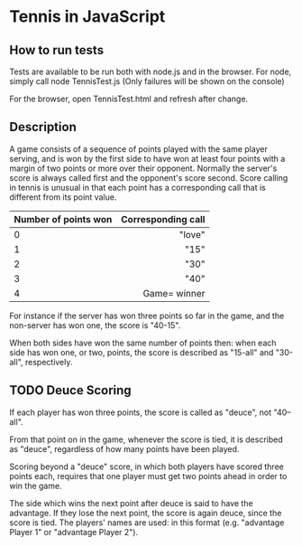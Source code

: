# Tennis in JavaScript

## How to run tests
Tests are available to be run both with node.js and in the browser.
For node, simply call
  node TennisTest.js
(Only failures will be shown on the console)

For the browser, open TennisTest.html and refresh after change.

## Description
A game consists of a sequence of points played with the same player serving, and is won by the first side to have won at least four points with a margin of two points or more over their opponent. Normally the server's score is always called first and the opponent's score second. Score calling in tennis is unusual in that each point has a corresponding call that is different from its point value.

| Number of points won |	Corresponding call |
|---|-------:|
| 0	| "love" |
| 1 | "15"   |
| 2	| "30"   |
| 3	| "40"   |
| 4	| Game= winner |

For instance if the server has won three points so far in the game, and the non-server has won one, the score is "40-15".

When both sides have won the same number of points then: when each side has won one, or two, points, the score is described as "15-all" and "30-all", respectively.

## TODO Deuce Scoring
If each player has won three points, the score is called as "deuce", not "40–all".

From that point on in the game, whenever the score is tied, it is described as "deuce", regardless of how many points have been played.

Scoring beyond a "deuce" score, in which both players have scored three points each, requires that one player must get two points ahead in order to win the game.

The side which wins the next point after deuce is said to have the advantage.  If they lose the next point, the score is again deuce, since the score is tied.  The players' names are used:  in this format (e.g. "advantage Player 1" or "advantage Player 2").
